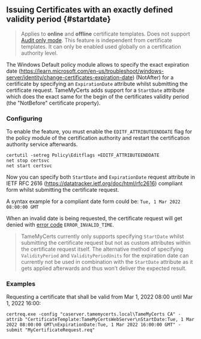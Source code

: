 ## Issuing Certificates with an exactly defined validity period {#startdate}

> Applies to **online** and **offline** certificate templates.
> Does not support [Audit only mode](#audit-only-mode).
> This feature is independent from certificate templates. It can only be enabled used globally on a certification authority level.

The Windows Default policy module allows to specify the exact expiration date (<https://learn.microsoft.com/en-us/troubleshoot/windows-server/identity/change-certificates-expiration-date>) (NotAfter) for a certificate by specifying an `ExpirationDate` attribute whilst submitting the certificate request. TameMyCerts adds support for a `StartDate` attribute which does the exact same for the begin of the certificates validity period (the "NotBefore" certificate property).

### Configuring

To enable the feature, you must enable the `EDITF_ATTRIBUTEENDDATE` flag for the policy module of the certification authority and restart the certification authority service afterwards.

```batch
certutil -setreg Policy\Editflags +EDITF_ATTRIBUTEENDDATE
net stop certsvc
net start certsvc
```

Now you can specify both `StartDate` and `ExpirationDate` request attribute in IETF RFC 2616 (<https://datatracker.ietf.org/doc/html/rfc2616>) compliant form whilst submitting the certificate request.

A syntax example for a compliant date form could be: `Tue, 1 Mar 2022 08:00:00 GMT`

When an invalid date is being requested, the certificate request will get denied with [error code](#error-codes) `ERROR_INVALID_TIME`.

> TameMyCerts currently only supports specifying `StartDate` whilst submitting the certificate request but not as custom attributes within the certificate request itself. The alternative method of specifying `ValidityPeriod` and `ValidityPeriodUnits` for the expiration date can currently not be used in combination with the `StartDate` attribute as it gets applied afterwards and thus won’t deliver the expected result.

### Examples

Requesting a certificate that shall be valid from Mar 1, 2022 08:00 until Mar 1, 2022 16:00:

```batch
certreq.exe -config "caserver.tamemycerts.local\TameMyCerts CA" -attrib "CertificateTemplate:TameMyCertsWebServer\nStartDate:Tue, 1 Mar 2022 08:00:00 GMT\nExpirationDate:Tue, 1 Mar 2022 16:00:00 GMT" -submit "MyCertificateRequest.req"
```
